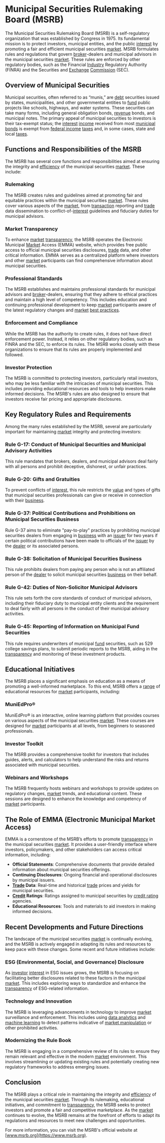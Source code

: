 # Municipal Securities Rulemaking Board (MSRB)

The Municipal Securities Rulemaking Board (MSRB) is a self-regulatory organization that was established by Congress in 1975. Its fundamental mission is to protect investors, municipal entities, and the public [interest](../i/interest.md) by promoting a fair and efficient municipal securities [market](../m/market.md). MSRB formulates rules and regulations that govern [broker](../b/broker.md)-dealers and municipal advisors in the municipal securities [market](../m/market.md). These rules are enforced by other regulatory bodies, such as the Financial [Industry](../i/industry.md) Regulatory Authority (FINRA) and the Securities and [Exchange](../e/exchange.md) [Commission](../c/commission.md) (SEC).

## Overview of Municipal Securities

Municipal securities, often referred to as “munis,” are [debt](../d/debt.md) securities issued by states, municipalities, and other governmental entities to [fund](../f/fund.md) public projects like schools, highways, and water systems. These securities can take many forms, including general obligation bonds, [revenue](../r/revenue.md) bonds, and municipal notes. The primary appeal of municipal securities to investors is their tax-exempt status; the [interest](../i/interest.md) [income](../i/income.md) received from most [municipal bonds](../m/municipal_bonds.md) is exempt from [federal income](../f/federal_income.md) [taxes](../t/taxes.md) and, in some cases, state and local [taxes](../t/taxes.md).

## Functions and Responsibilities of the MSRB

The MSRB has several core functions and responsibilities aimed at ensuring the integrity and [efficiency](../e/efficiency.md) of the municipal securities [market](../m/market.md). These include:

### Rulemaking

The MSRB creates rules and guidelines aimed at promoting fair and equitable practices within the municipal securities [market](../m/market.md). These rules cover various aspects of the [market](../m/market.md), from [transaction](../t/transaction.md) reporting and [trade](../t/trade.md) data dissemination to conflict-of-[interest](../i/interest.md) guidelines and fiduciary duties for municipal advisors.

### Market Transparency

To enhance [market](../m/market.md) [transparency](../t/transparency.md), the MSRB operates the Electronic Municipal [Market](../m/market.md) Access (EMMA) website, which provides free public access to official municipal securities disclosures, [trade](../t/trade.md) data, and other critical information. EMMA serves as a centralized platform where investors and other [market](../m/market.md) participants can find comprehensive information about municipal securities.

### Professional Standards

The MSRB establishes and maintains professional standards for municipal advisors and [broker](../b/broker.md)-dealers, ensuring that they adhere to ethical practices and maintain a high level of competency. This includes education and continuing professional development to keep [market](../m/market.md) participants aware of the latest regulatory changes and [market](../m/market.md) [best practices](../b/best_practices.md).

### Enforcement and Compliance

While the MSRB has the authority to create rules, it does not have direct enforcement power. Instead, it relies on other regulatory bodies, such as FINRA and the SEC, to enforce its rules. The MSRB works closely with these organizations to ensure that its rules are properly implemented and followed.

### Investor Protection

The MSRB is committed to protecting investors, particularly retail investors, who may be less familiar with the intricacies of municipal securities. This includes providing educational resources and tools to help investors make informed decisions. The MSRB's rules are also designed to ensure that investors receive fair pricing and appropriate disclosures.

## Key Regulatory Rules and Requirements

Among the many rules established by the MSRB, several are particularly important for maintaining [market](../m/market.md) integrity and protecting investors:

### Rule G-17: Conduct of Municipal Securities and Municipal Advisory Activities

This rule mandates that brokers, dealers, and municipal advisors deal fairly with all persons and prohibit deceptive, dishonest, or unfair practices.

### Rule G-20: Gifts and Gratuities

To prevent conflicts of [interest](../i/interest.md), this rule restricts the [value](../v/value.md) and types of gifts that municipal securities professionals can give or receive in connection with their [business](../b/business.md).

### Rule G-37: Political Contributions and Prohibitions on Municipal Securities Business

Rule G-37 aims to eliminate "pay-to-play" practices by prohibiting municipal securities dealers from engaging in [business](../b/business.md) with an [issuer](../i/issuer.md) for two years if certain political contributions have been made to officials of the [issuer](../i/issuer.md) by the [dealer](../d/dealer.md) or its associated persons.

### Rule G-38: Solicitation of Municipal Securities Business

This rule prohibits dealers from paying any person who is not an affiliated person of the [dealer](../d/dealer.md) to solicit municipal securities [business](../b/business.md) on their behalf. 

### Rule G-42: Duties of Non-Solicitor Municipal Advisors

This rule sets forth the core standards of conduct of municipal advisors, including their fiduciary duty to municipal entity clients and the requirement to deal fairly with all persons in the conduct of their municipal advisory activities.

### Rule G-45: Reporting of Information on Municipal Fund Securities

This rule requires underwriters of municipal [fund](../f/fund.md) securities, such as 529 college savings plans, to submit periodic reports to the MSRB, aiding in the [transparency](../t/transparency.md) and monitoring of these investment products.

## Educational Initiatives

The MSRB places a significant emphasis on education as a means of promoting a well-informed marketplace. To this end, MSRB offers a [range](../r/range.md) of educational resources for [market](../m/market.md) participants, including:

### MuniEdPro®

MuniEdPro® is an interactive, online learning platform that provides courses on various aspects of the municipal securities [market](../m/market.md). These courses are designed for [market](../m/market.md) participants at all levels, from beginners to seasoned professionals.

### Investor Toolkit

The MSRB provides a comprehensive toolkit for investors that includes guides, alerts, and calculators to help understand the risks and returns associated with municipal securities.

### Webinars and Workshops

The MSRB frequently hosts webinars and workshops to provide updates on regulatory changes, [market](../m/market.md) trends, and educational content. These sessions are designed to enhance the knowledge and competency of [market](../m/market.md) participants.

## The Role of EMMA (Electronic Municipal Market Access)

EMMA is a cornerstone of the MSRB’s efforts to promote [transparency](../t/transparency.md) in the municipal securities [market](../m/market.md). It provides a user-friendly interface where investors, policymakers, and other stakeholders can access critical information, including:

- **Official Statements**: Comprehensive documents that provide detailed information about municipal securities offerings.
- **Continuing Disclosures**: Ongoing financial and operational disclosures by municipal issuers.
- **[Trade](../t/trade.md) Data**: Real-time and historical [trade](../t/trade.md) prices and yields for municipal securities.
- **[Credit](../c/credit.md) Ratings**: Ratings assigned to municipal securities by [credit rating](../c/credit_rating.md) agencies.
- **Educational Resources**: Tools and materials to aid investors in making informed decisions.

## Recent Developments and Future Directions

The landscape of the municipal securities [market](../m/market.md) is continually evolving, and the MSRB is actively engaged in adapting its rules and resources to keep pace with these changes. Some recent and future initiatives include:

### ESG (Environmental, Social, and Governance) Disclosure

As [investor](../i/investor.md) [interest](../i/interest.md) in ESG issues grows, the MSRB is focusing on facilitating better disclosures related to these factors in the municipal [market](../m/market.md). This includes exploring ways to standardize and enhance the [transparency](../t/transparency.md) of ESG-related information.

### Technology and Innovation

The MSRB is leveraging advancements in technology to improve [market](../m/market.md) surveillance and enforcement. This includes using [data analytics](../d/data_analytics.md) and [machine learning](../m/machine_learning.md) to detect patterns indicative of [market manipulation](../m/market_manipulation.md) or other prohibited activities.

### Modernizing the Rule Book

The MSRB is engaging in a comprehensive review of its rules to ensure they remain relevant and effective in the modern [market](../m/market.md) environment. This involves streamlining or updating existing rules and potentially creating new regulatory frameworks to address emerging issues.

## Conclusion

The MSRB plays a critical role in maintaining the integrity and [efficiency](../e/efficiency.md) of the municipal securities [market](../m/market.md). Through its rulemaking, educational initiatives, and commitment to [transparency](../t/transparency.md), the MSRB seeks to protect investors and promote a fair and competitive marketplace. As the [market](../m/market.md) continues to evolve, the MSRB remains at the forefront of efforts to adapt its regulations and resources to meet new challenges and opportunities.

For more information, you can visit the MSRB's official website at [www.msrb.org](https://www.msrb.org).